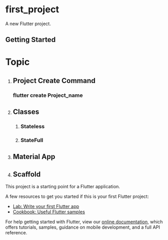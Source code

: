 # first_project

A new Flutter project.

## Getting Started

# Topic 
1. ## Project Create Command  
    ### flutter create Project_name

2. ## Classes
    1. ### Stateless
    2. ### StateFull

3. ## Material App

4. ## Scaffold 
This project is a starting point for a Flutter application.

A few resources to get you started if this is your first Flutter project:

- [Lab: Write your first Flutter app](https://flutter.dev/docs/get-started/codelab)
- [Cookbook: Useful Flutter samples](https://flutter.dev/docs/cookbook)

For help getting started with Flutter, view our
[online documentation](https://flutter.dev/docs), which offers tutorials,
samples, guidance on mobile development, and a full API reference.
